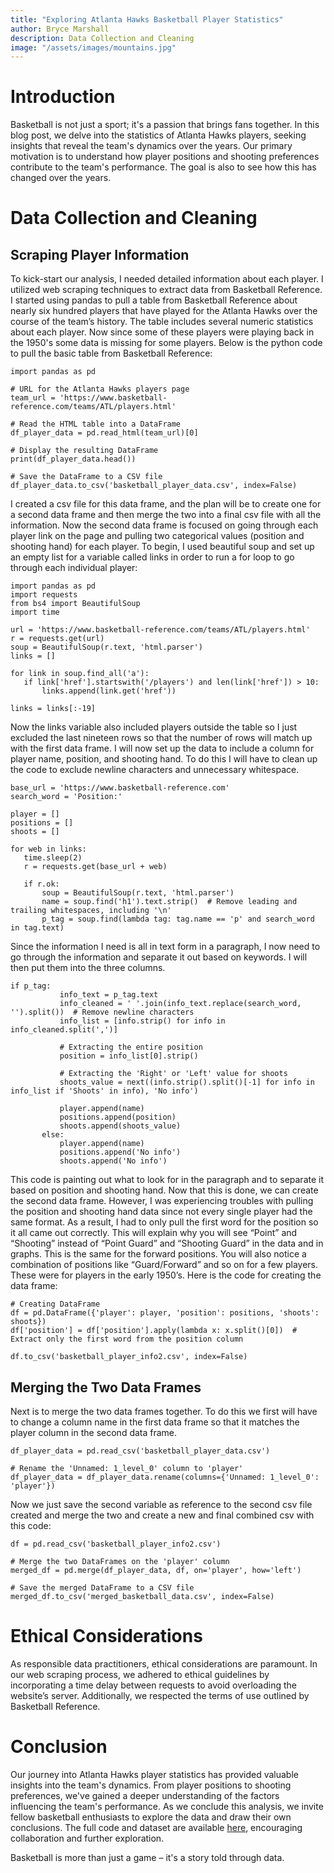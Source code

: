 ```yaml
---
title: "Exploring Atlanta Hawks Basketball Player Statistics"
author: Bryce Marshall
description: Data Collection and Cleaning  
image: "/assets/images/mountains.jpg"
---
```


# Introduction

Basketball is not just a sport; it's a passion that brings fans together. In this blog post, we delve into the statistics of Atlanta Hawks players, seeking insights that reveal the team's dynamics over the years. Our primary motivation is to understand how player positions and shooting preferences contribute to the team's performance. The goal is also to see how this has changed over the years.

# Data Collection and Cleaning

## Scraping Player Information

To kick-start our analysis, I needed detailed information about each player. I utilized web scraping techniques to extract data from Basketball Reference. I started using pandas to pull a table from Basketball Reference about nearly six hundred players that have played for the Atlanta Hawks over the course of the team’s history. The table includes several numeric statistics about each player. Now since some of these players were playing back in the 1950's some data is missing for some players. Below is the python code to pull the basic table from Basketball Reference:

```
import pandas as pd

# URL for the Atlanta Hawks players page
team_url = 'https://www.basketball-reference.com/teams/ATL/players.html'

# Read the HTML table into a DataFrame
df_player_data = pd.read_html(team_url)[0]

# Display the resulting DataFrame
print(df_player_data.head())

# Save the DataFrame to a CSV file
df_player_data.to_csv('basketball_player_data.csv', index=False)

```
I created a csv file for this data frame, and the plan will be to create one for a second data frame and then merge the two into a final csv file with all the information. Now the second data frame is focused on going through each player link on the page and pulling two categorical values (position and shooting hand) for each player. To begin, I used beautiful soup and set up an empty list for a variable called links in order to run a for loop to go through each individual player:

```
import pandas as pd
import requests
from bs4 import BeautifulSoup
import time

url = 'https://www.basketball-reference.com/teams/ATL/players.html'
r = requests.get(url)
soup = BeautifulSoup(r.text, 'html.parser')
links = []

for link in soup.find_all('a'):
   if link['href'].startswith('/players') and len(link['href']) > 10:
       links.append(link.get('href'))

links = links[:-19]

```
Now the links variable also included players outside the table so I just excluded the last nineteen rows so that the number of rows will match up with the first data frame. I will now set up the data to include a column for player name, position, and shooting hand. To do this I will have to clean up the code to exclude newline characters and unnecessary whitespace.

```
base_url = 'https://www.basketball-reference.com'
search_word = 'Position:'

player = []
positions = []
shoots = []

for web in links:
   time.sleep(2)
   r = requests.get(base_url + web)

   if r.ok:
       soup = BeautifulSoup(r.text, 'html.parser')
       name = soup.find('h1').text.strip()  # Remove leading and trailing whitespaces, including '\n'
       p_tag = soup.find(lambda tag: tag.name == 'p' and search_word in tag.text)

```
Since the information I need is all in text form in a paragraph, I now need to go through the information and separate it out based on keywords. I will then put them into the three columns.

```
if p_tag:
           info_text = p_tag.text
           info_cleaned = ' '.join(info_text.replace(search_word, '').split())  # Remove newline characters
           info_list = [info.strip() for info in info_cleaned.split(',')]

           # Extracting the entire position
           position = info_list[0].strip()

           # Extracting the 'Right' or 'Left' value for shoots
           shoots_value = next((info.strip().split()[-1] for info in info_list if 'Shoots' in info), 'No info')

           player.append(name)
           positions.append(position)
           shoots.append(shoots_value)
       else:
           player.append(name)
           positions.append('No info')
           shoots.append('No info')

```
This code is painting out what to look for in the paragraph and to separate it based on position and shooting hand. Now that this is done, we can create the second data frame. However, I was experiencing troubles with pulling the position and shooting hand data since not every single player had the same format. As a result, I had to only pull the first word for the position so it all came out correctly. This will explain why you will see “Point” and “Shooting” instead of “Point Guard” and “Shooting Guard” in the data and in graphs. This is the same for the forward positions. You will also notice a combination of positions like “Guard/Forward” and so on for a few players. These were for players in the early 1950’s. Here is the code for creating the data frame:

```
# Creating DataFrame
df = pd.DataFrame({'player': player, 'position': positions, 'shoots': shoots})
df['position'] = df['position'].apply(lambda x: x.split()[0])  # Extract only the first word from the position column

df.to_csv('basketball_player_info2.csv', index=False)

```

## Merging the Two Data Frames

Next is to merge the two data frames together. To do this we first will have to change a column name in the first data frame so that it matches the player column in the second data frame. 

```
df_player_data = pd.read_csv('basketball_player_data.csv')

# Rename the 'Unnamed: 1_level_0' column to 'player'
df_player_data = df_player_data.rename(columns={'Unnamed: 1_level_0': 'player'})

```

Now we just save the second variable as reference to the second csv file created and merge the two and create a new and final combined csv with this code:

```
df = pd.read_csv('basketball_player_info2.csv')

# Merge the two DataFrames on the 'player' column
merged_df = pd.merge(df_player_data, df, on='player', how='left')

# Save the merged DataFrame to a CSV file
merged_df.to_csv('merged_basketball_data.csv', index=False)
```

# Ethical Considerations

As responsible data practitioners, ethical considerations are paramount. In our web scraping process, we adhered to ethical guidelines by incorporating  a time delay between requests to avoid overloading the website’s server. Additionally, we respected the terms of use outlined by Basketball Reference.

# Conclusion 

Our journey into Atlanta Hawks player statistics has provided valuable insights into the team's dynamics. From player positions to shooting preferences, we've gained a deeper understanding of the factors influencing the team's performance.
As we conclude this analysis, we invite fellow basketball enthusiasts to explore the data and draw their own conclusions. The full code and dataset are available [here](https://github.com/bryce11m/semester-project), encouraging collaboration and further exploration.

Basketball is more than just a game – it's a story told through data.

